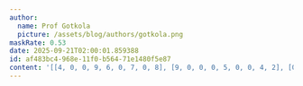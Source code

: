 ```yaml
---
author:
  name: Prof Gotkola
  picture: /assets/blog/authors/gotkola.png
maskRate: 0.53
date: 2025-09-21T02:00:01.859388
id: af483bc4-968e-11f0-b564-71e1480f5e87
content: '[[4, 0, 0, 9, 6, 0, 7, 0, 8], [9, 0, 0, 0, 5, 0, 0, 4, 2], [0, 0, 0, 4, 2, 0, 0, 3, 0], [6, 1, 9, 2, 0, 0, 8, 0, 0], [2, 8, 5, 7, 1, 3, 9, 0, 4], [3, 0, 7, 8, 0, 6, 0, 0, 0], [0, 5, 0, 0, 8, 0, 0, 0, 7], [7, 9, 0, 0, 3, 0, 4, 0, 0], [0, 0, 0, 5, 7, 0, 2, 0, 0]]'
---
```

